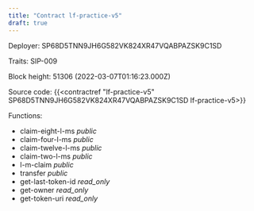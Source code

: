 ```yaml
---
title: "Contract lf-practice-v5"
draft: true
---
```

Deployer: SP68D5TNN9JH6G582VK824XR47VQABPAZSK9C1SD

Traits:
SIP-009 



Block height: 51306 (2022-03-07T01:16:23.000Z)

Source code: {{<contractref "lf-practice-v5" SP68D5TNN9JH6G582VK824XR47VQABPAZSK9C1SD lf-practice-v5>}}

Functions:

* claim-eight-l-ms _public_
* claim-four-l-ms _public_
* claim-twelve-l-ms _public_
* claim-two-l-ms _public_
* l-m-claim _public_
* transfer _public_
* get-last-token-id _read_only_
* get-owner _read_only_
* get-token-uri _read_only_
